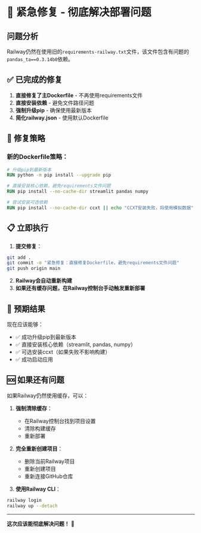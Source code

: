 # 🚨 紧急修复 - 彻底解决部署问题

## 问题分析
Railway仍然在使用旧的`requirements-railway.txt`文件，该文件包含有问题的`pandas_ta==0.3.14b0`依赖。

## ✅ 已完成的修复

1. **直接修复了主Dockerfile** - 不再使用requirements文件
2. **直接安装依赖** - 避免文件路径问题
3. **强制升级pip** - 确保使用最新版本
4. **简化railway.json** - 使用默认Dockerfile

## 🔧 修复策略

### 新的Dockerfile策略：
```dockerfile
# 升级pip到最新版本
RUN python -m pip install --upgrade pip

# 直接安装核心依赖，避免requirements文件问题
RUN pip install --no-cache-dir streamlit pandas numpy

# 尝试安装可选依赖
RUN pip install --no-cache-dir ccxt || echo "CCXT安装失败，将使用模拟数据"
```

## 📋 立即执行

1. **提交修复**：
```bash
git add .
git commit -m "紧急修复：直接修复Dockerfile，避免requirements文件问题"
git push origin main
```

2. **Railway会自动重新构建**
3. **如果还有缓存问题，在Railway控制台手动触发重新部署**

## 🎯 预期结果

现在应该能够：
- ✅ 成功升级pip到最新版本
- ✅ 直接安装核心依赖（streamlit, pandas, numpy）
- ✅ 可选安装ccxt（如果失败不影响构建）
- ✅ 成功启动应用

## 🆘 如果还有问题

如果Railway仍然使用缓存，可以：

1. **强制清除缓存**：
   - 在Railway控制台找到项目设置
   - 清除构建缓存
   - 重新部署

2. **完全重新创建项目**：
   - 删除当前Railway项目
   - 重新创建项目
   - 重新连接GitHub仓库

3. **使用Railway CLI**：
```bash
railway login
railway up --detach
```

---

**这次应该能彻底解决问题！** 🎯
